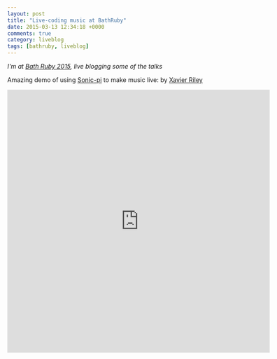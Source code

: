 ```yaml
---
layout: post
title: "Live-coding music at BathRuby"
date: 2015-03-13 12:34:18 +0000
comments: true
category: liveblog
tags: [bathruby, liveblog]
---
```


_I'm at [Bath Ruby 2015](http://2015.bathruby.org/), live blogging some of the
talks_

Amazing demo of using [Sonic-pi](http://sonic-pi.net/) to make music live:
by [Xavier Riley](https://twitter.com/xavriley)

<iframe src="https://vine.co/v/O9jBg0wY3Ti/embed/simple" width="600"
height="600" frameborder="0"></iframe><script
src="https://platform.vine.co/static/scripts/embed.js"></script>
